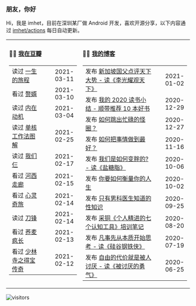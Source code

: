 ### 朋友，你好

Hi，我是 imhet，目前在深圳某厂做 Android 开发，喜欢开源分享，以下内容通过 <a href="https://github.com/imhet/imhet/actions" target="_blank">imhet/actions</a> 每日自动更新。


<table width="900px">
<tr>
<td valign="top" width="40%">

#### 🤾‍♂️  <a href="https://www.douban.com/people/heyitao/" target="_blank">我在豆瓣</a>

<!-- douban starts -->
| | |
 |:------------- | -------------: |
| 读过 <a href='https://book.douban.com/subject/35009826/' target='_blank'>一生的旅程</a> | 2021-03-11 |
| 看过 <a href='http://movie.douban.com/subject/27148168/' target='_blank'>赘婿</a> | 2021-03-10 |
| 读过 <a href='https://book.douban.com/subject/35182454/' target='_blank'>内在动机</a> | 2021-03-04 |
| 读过 <a href='https://book.douban.com/subject/27177909/' target='_blank'>单核工作法图解</a> | 2021-02-25 |
| 读过 <a href='https://book.douban.com/subject/30216767/' target='_blank'>我们仨</a> | 2021-02-17 |
| 看过 <a href='http://movie.douban.com/subject/24736278/' target='_blank'>河西走廊</a> | 2021-02-15 |
| 看过 <a href='http://movie.douban.com/subject/24733428/' target='_blank'>心灵奇旅</a> | 2021-02-14 |
| 读过 <a href='https://book.douban.com/subject/2035162/' target='_blank'>刀锋</a> | 2021-02-14 |
| 看过 <a href='http://movie.douban.com/subject/30170833/' target='_blank'>荞麦疯长</a> | 2021-02-13 |
| 看过 <a href='http://movie.douban.com/subject/35295915/' target='_blank'>少林寺之得宝传奇</a> | 2021-02-12 |
<!-- douban ends -->

</td>


<td valign="top" width="60%">

#### 🤹‍♀️ <a href="https://heyitao.com/" target="_blank">我的博客</a>

<!-- blog starts -->
| | |
 |:------------- | -------------: |
| 发布 <a href='http://heyitao.com/post/reading-lgygtx' target='_blank'>新加坡国父点评天下大势 - 读《李光耀观天下》</a> | 2021-01-02 |
| 发布 <a href='http://heyitao.com/post/reading-2020' target='_blank'>我的 2020 读书小结 - 顺带推荐 10 本好书</a> | 2020-12-29 |
| 发布 <a href='http://heyitao.com/post/reading-chonglai3' target='_blank'>如何跳出忙碌的怪圈？</a> | 2020-12-27 |
| 发布 <a href='http://heyitao.com/post/reading-rhbsqzdzh' target='_blank'>如何把事情做到最好？</a> | 2020-11-16 |
| 发布 <a href='http://heyitao.com/post/reading-yantangzhi' target='_blank'>我们是如何变胖的? - 读《盐糖脂》</a> | 2020-10-06 |
| 发布 <a href='http://heyitao.com/post/reading-nyrhhlndrs' target='_blank'>你要如何衡量你的人生</a> | 2020-10-02 |
| 发布 <a href='http://heyitao.com/post/reading-rwmlhjdsthy' target='_blank'>只有男科医生知道的性知识</a> | 2020-09-25 |
| 发布 <a href='http://heyitao.com/post/training-grjjdqgrzgj' target='_blank'>采铜《个人精进的七个认知工具》培训笔记</a> | 2020-08-20 |
| 发布 <a href='http://heyitao.com/post/reading-gggtx' target='_blank'>凡事先从本质开始思考 - 读《硅谷钢铁侠》</a> | 2020-07-19 |
| 发布 <a href='http://heyitao.com/post/reading-btydyq' target='_blank'>自由的代价就是被人讨厌 - 读《被讨厌的勇气》</a> | 2020-06-25 |
<!-- blog ends -->

</td>
</tr>


</table>

![visitors](https://visitor-badge.glitch.me/badge?page_id=imhet.imhet)